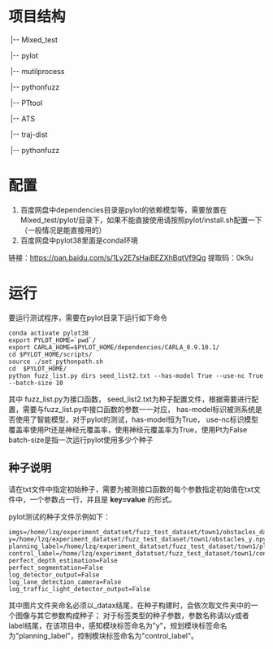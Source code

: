 # 项目结构
​		|-- Mixed_test

​			|-- pylot

​			|-- mutilprocess

​			|-- pythonfuzz

​				|-- PTtool 

​				|-- ATS

​				|-- traj-dist

​				|-- pythonfuzz
# 配置
1. 百度网盘中dependencies目录是pylot的依赖模型等，需要放置在Mixed_test/pylot/目录下，如果不能直接使用请按照pylot/install.sh配置一下（一般情况是能直接用的）
2. 百度网盘中pylot38里面是conda环境

链接：https://pan.baidu.com/s/1Ly2E7sHaiBEZXhBqtVf9Qg 
提取码：0k9u

# 运行
要运行测试程序，需要在pylot目录下运行如下命令
```
conda activate pylot38
export PYLOT_HOME=`pwd`/
export CARLA_HOME=$PYLOT_HOME/dependencies/CARLA_0.9.10.1/
cd $PYLOT_HOME/scripts/
source ./set_pythonpath.sh
cd  $PYLOT_HOME/
python fuzz_list.py dirs seed_list2.txt --has-model True --use-nc True --batch-size 10
```
其中
    fuzz_list.py为接口函数，
    seed_list2.txt为种子配置文件，根据需要进行配置，需要与fuzz_list.py中接口函数的参数一一对应，
    has-model标识被测系统是否使用了智能模型，对于pylot的测试，has-model恒为True，
    use-nc标识模型覆盖率使用Pt还是神经元覆盖率，使用神经元覆盖率为True，使用Pt为False
    batch-size是指一次运行pylot使用多少个种子

## 种子说明
请在txt文件中指定初始种子，需要为被测接口函数的每个参数指定初始值在txt文件中，一个参数占一行，并且是 **key=value** 的形式。

pylot测试的种子文件示例如下：
```
imgs=/home/lzq/experiment_datatset/fuzz_test_dataset/town1/obstacles_dataset_datax
y=/home/lzq/experiment_datatset/fuzz_test_dataset/town1/obstacles_y.npy
planning_label=/home/lzq/experiment_datatset/fuzz_test_dataset/town1/plannings/town1_obstacle/planning_rs_label_y.npy
control_label=/home/lzq/experiment_datatset/fuzz_test_dataset/town1/controls/town1_obstacle/control_rs_label_y.npy
perfect_depth_estimation=False
perfect_segmentation=False
log_detector_output=False
log_lane_detection_camera=False
log_traffic_light_detector_output=False
```
其中图片文件夹命名必须以_datax结尾，在种子构建时，会依次取文件夹中的一个图像与其它参数构成种子；
对于标签类型的种子参数，参数名称请以y或者label结尾，在该项目中，感知模块标签命名为"y"，规划模块标签命名为"planning_label"，控制模块标签命名为"control_label"。




